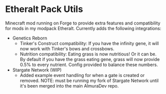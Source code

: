 # Etheralt Pack Utils
Minecraft mod running on Forge to provide extra features and compatibility for mods in my modpack Etheralt.
Currently adds the following integrations:
* Genetics Reborn
  * Tinker's Construct compatibility: If you have the infinity gene, it will now work with Tinker's bows and crossbows.
  * Nutrition compatibility: Eating grass is now nutritious! Or it can be. By default if you have the grass eating gene, grass will now provide 0.5% to every nutrient.
    Config provided to balance these numbers.
* Stargate Network (WIP)
  * Added example event handling for when a gate is created or removed. NOTE: must be running my fork of Stargate Network until it's been merged into the main AlmuraDev repo.
